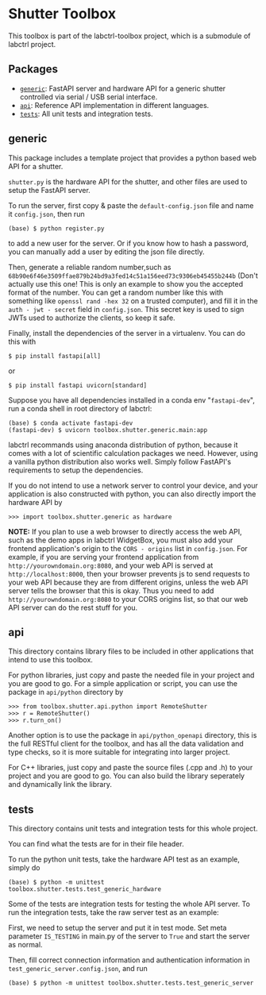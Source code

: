 # Shutter Toolbox

This toolbox is part of the labctrl-toolbox project, which is a submodule of labctrl project.

## Packages

- [`generic`](#generic): FastAPI server and hardware API for a generic shutter controlled via serial / USB serial interface.
- [`api`](#api): Reference API implementation in different languages.
- [`tests`](#tests): All unit tests and integration tests.

## generic

This package includes a template project that provides a python based web API for a shutter.

`shutter.py` is the hardware API for the shutter, and other files are used to setup the FastAPI server.

To run the server, first copy & paste the `default-config.json` file and name it `config.json`, then run

    (base) $ python register.py

to add a new user for the server.
Or if you know how to hash a password, you can manually add a user by editing the json file directly.

Then, generate a reliable random number,such as `68b90e6f46e3509ffae879b24bd9a3fed14c51a156eed73c9306eb45455b244b` 
(Don't actually use this one! This is only an example to show you the accepted format of the number. 
You can get a random number like this with something like `openssl rand -hex 32` on a trusted computer), 
and fill it in the `auth - jwt - secret` field in `config.json`.
This secret key is used to sign JWTs used to authorize the clients, so keep it safe.

Finally, install the dependencies of the server in a virtualenv.
You can do this with

    $ pip install fastapi[all]

or

    $ pip install fastapi uvicorn[standard]

Suppose you have all dependencies installed in a conda env "`fastapi-dev`", 
run a conda shell in root directory of labctrl:

    (base) $ conda activate fastapi-dev
    (fastapi-dev) $ uvicorn toolbox.shutter.generic.main:app

labctrl recommands using anaconda distribution of python, 
because it comes with a lot of scientific calculation packages we need.
However, using a vanilla python distribution also works well.
Simply follow FastAPI's requirements to setup the dependencies.

If you do not intend to use a network server to control your device, 
and your application is also constructed with python, you can also directly import the hardware API by

    >>> import toolbox.shutter.generic as hardware

**NOTE:** If you plan to use a web browser to directly access the web API, such as the demo apps in labctrl WidgetBox, you must also add your frontend application's origin to the `CORS - origins` list in `config.json`.
For example, if you are serving your frontend application from `http://yourowndomain.org:8080`, and your web API is served at `http://localhost:8000`, then your browser prevents js to send requests to your web API because they are from different origins, unless the web API server tells the browser that this is okay. Thus you need to add `http://yourowndomain.org:8080` to your CORS origins list, so that our web API server can do the rest stuff for you.

## api

This directory contains library files to be included in other applications that intend to use this toolbox.

For python libraries, just copy and paste the needed file in your project and you are good to go.
For a simple application or script, you can use the package in `api/python` directory by

    >>> from toolbox.shutter.api.python import RemoteShutter
    >>> r = RemoteShutter()
    >>> r.turn_on()

Another option is to use the package in `api/python_openapi` directory, 
this is the full RESTful client for the toolbox, 
and has all the data validation and type checks, 
so it is more suitable for integrating into larger project.

For C++ libraries, just copy and paste the source files (.cpp and .h) to your project and you are good to go.
You can also build the library seperately and dynamically link the library.

## tests

This directory contains unit tests and integration tests for this whole project.

You can find what the tests are for in their file header.

To run the python unit tests, take the hardware API test as an example, simply do

    (base) $ python -m unittest toolbox.shutter.tests.test_generic_hardware

Some of the tests are integration tests for testing the whole API server.
To run the integration tests, take the raw server test as an example:

First, we need to setup the server and put it in test mode. Set meta parameter `IS_TESTING` in main.py of the server to `True` and start the server as normal.

Then, fill correct connection information and authentication information in `test_generic_server.config.json`, and run

    (base) $ python -m unittest toolbox.shutter.tests.test_generic_server
